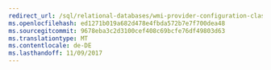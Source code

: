 ```yaml
---
redirect_url: /sql/relational-databases/wmi-provider-configuration-classes/sqlservice-class/acceptpause-property-sqlservice-class
ms.openlocfilehash: ed1271b019a682d478e4fbda572b7e7f700dea48
ms.sourcegitcommit: 9678eba3c2d3100cef408c69bcfe76df49803d63
ms.translationtype: MT
ms.contentlocale: de-DE
ms.lasthandoff: 11/09/2017
---
```

